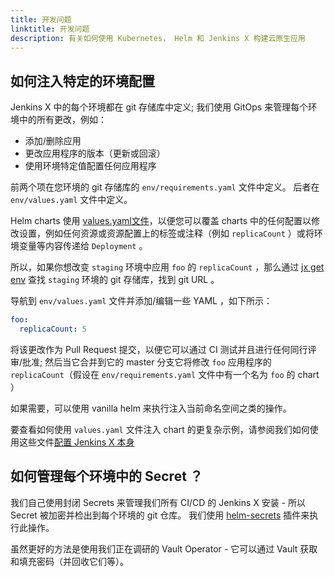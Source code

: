 ```yaml
---
title: 开发问题
linktitle: 开发问题
description: 有关如何使用 Kubernetes， Helm 和 Jenkins X 构建云原生应用
---
```


## 如何注入特定的环境配置

Jenkins X 中的每个环境都在 git 存储库中定义; 我们使用 GitOps 来管理每个环境中的所有更改，例如：

* 添加/删除应用
* 更改应用程序的版本（更新或回滚）
* 使用环境特定值配置任何应用程序

前两个项在您环境的 git 存储库的 `env/requirements.yaml` 文件中定义。 后者在 `env/values.yaml` 文件中定义。

Helm charts 使用 [values.yaml文件](https://github.com/helm/helm/blob/master/docs/chart_template_guide/values_files.md)，以便您可以覆盖 charts 中的任何配置以修改设置，例如任何资源或资源配置上的标签或注释（例如 `replicaCount` ）或将环境变量等内容传递给 `Deployment` 。

所以，如果你想改变 `staging` 环境中应用 `foo` 的 `replicaCount` ，那么通过 [jx get env](/commands/jx_get_environments/) 查找 `staging` 环境的 git 存储库，找到 git URL 。

导航到 `env/values.yaml` 文件并添加/编辑一些 YAML ，如下所示：

```yaml
foo:
  replicaCount: 5
```

将该更改作为 Pull Request 提交，以便它可以通过 CI 测试并且进行任何同行评审/批准; 然后当它合并到它的 master 分支它将修改 `foo` 应用程序的 `replicaCount`（假设在 `env/requirements.yaml` 文件中有一个名为 `foo` 的 chart ）

如果需要，可以使用 vanilla helm 来执行注入当前命名空间之类的操作。

要查看如何使用 `values.yaml` 文件注入 chart 的更复杂示例，请参阅我们如何使用这些文件[配置 Jenkins X 本身](/zh/docs/managing/tasks/config/)


## 如何管理每个环境中的 Secret ？

我们自己使用封闭 Secrets 来管理我们所有 CI/CD 的 Jenkins X 安装 - 所以 Secret 被加密并检出到每个环境的 git 仓库。 我们使用 [helm-secrets](https://github.com/futuresimple/helm-secrets) 插件来执行此操作。

虽然更好的方法是使用我们正在调研的 Vault Operator - 它可以通过 Vault 获取和填充密码（并回收它们等）。
